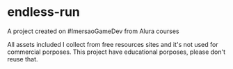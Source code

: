 # endless-run
A project created on #ImersaoGameDev from Alura courses

All assets included I collect from free resources sites and it's not used for commercial porposes. This project have educational porposes, please don't reuse that.